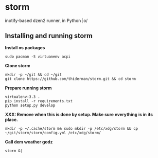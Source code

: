 storm
=====

inotify-based dzen2 runner, in Python |o/

## Installing and running storm
**Install os packages**
```
sudo pacman -S virtuanenv acpi
```

**Clone storm**
```
mkdir -p ~/git && cd ~/git
git clone https://github.com/thiderman/storm.git && cd storm
```

**Prepare running storm**
```
virtualenv-3.3 .
pip install -r requirements.txt
python setup.py develop
```

**XXX: Remove when this is done by setup. Make sure everything is in its place.**
```
mkdir -p ~/.cache/storm && sudo mkdir -p /etc/xdg/storm && cp ~/git/storm/storm/config.yml /etc/xdg/storm/
```

**Call dem weather godz**
```
storm &|
```
